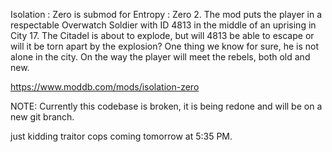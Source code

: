 Isolation : Zero is submod for Entropy : Zero 2. The mod puts the player in a respectable Overwatch Soldier with ID 4813 in the middle of an uprising in City 17. The Citadel is about to explode, but will 4813 be able to escape or will it be torn apart by the explosion? One thing we know for sure, he is not alone in the city. On the way the player will meet the rebels, both old and new.

https://www.moddb.com/mods/isolation-zero

NOTE: Currently this codebase is broken, it is being redone and will be on a new git branch.

just kidding traitor cops coming tomorrow at 5:35 PM.
